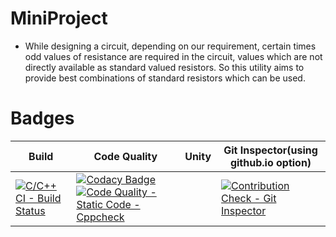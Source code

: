# MiniProject
* While designing a circuit, depending on our requirement, certain times odd values of resistance are required in the circuit, values which are not directly available as standard valued resistors. So this utility aims to provide best combinations of standard resistors which can be used.
# Badges
Build| Code Quality| Unity| Git Inspector(using github.io option)|
-----|-------------|------|--------------------------------------|
[![C/C++ CI - Build Status](https://github.com/261833/Prachiproject/actions/workflows/c-cpp.yml/badge.svg)](https://github.com/261833/Prachiproject/actions/workflows/c-cpp.yml) |[![Codacy Badge](https://app.codacy.com/project/badge/Grade/098dd0d90e294d07afde30a51c4d781d)](https://www.codacy.com/gh/261833/Prachiproject/dashboard?utm_source=github.com&amp;utm_medium=referral&amp;utm_content=261833/Prachiproject&amp;utm_campaign=Badge_Grade) [![Code Quality - Static Code - Cppcheck](https://github.com/261833/Prachiproject/actions/workflows/cppcheck.yml/badge.svg)](https://github.com/261833/Prachiproject/actions/workflows/cppcheck.yml)| | [![Contribution Check - Git Inspector](https://github.com/261833/Prachiproject/actions/workflows/gitinspector.yml/badge.svg)](https://github.com/261833/Prachiproject/actions/workflows/gitinspector.yml)
